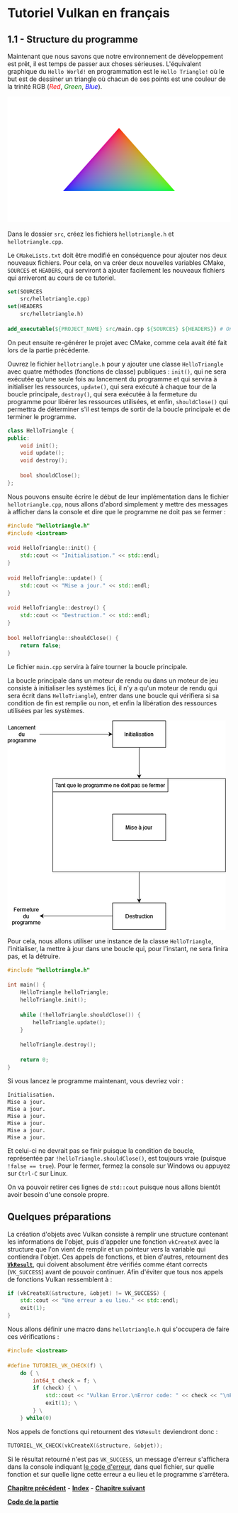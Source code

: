 # Tutoriel Vulkan en français
## 1.1 - Structure du programme

Maintenant que nous savons que notre environnement de développement est prêt, il est temps de passer aux choses sérieuses. L'équivalent graphique du ``Hello World!`` en programmation est le ``Hello Triangle!`` où le but est de dessiner un triangle où chacun de ses points est une couleur de la trinité RGB (<span style="color:red">*Red*</span>, <span style="color:green">*Green*</span>, <span style="color:blue">*Blue*</span>).

![Hello Triangle!](images/triangle.png)

Dans le dossier ``src``, créez les fichiers ``hellotriangle.h`` et ``hellotriangle.cpp``.

Le ``CMakeLists.txt`` doit être modifié en conséquence pour ajouter nos deux nouveaux fichiers. Pour cela, on va créer deux nouvelles variables CMake, ``SOURCES`` et ``HEADERS``, qui serviront à ajouter facilement les nouveaux fichiers qui arriveront au cours de ce tutoriel.

```CMake
set(SOURCES
	src/hellotriangle.cpp)
set(HEADERS
	src/hellotriangle.h)

add_executable(${PROJECT_NAME} src/main.cpp ${SOURCES} ${HEADERS}) # On va vouloir créer un exécutable du même nom que le projet et avec les fichiers du dossier src
```

On peut ensuite re-générer le projet avec CMake, comme cela avait été fait lors de la partie précédente.

Ouvrez le fichier ``hellotriangle.h`` pour y ajouter une classe ``HelloTriangle`` avec quatre méthodes (fonctions de classe) publiques : ``init()``, qui ne sera exécutée qu'une seule fois au lancement du programme et qui servira à initialiser les ressources, ``update()``, qui sera exécuté à chaque tour de la boucle principale, ``destroy()``, qui sera exécutée à la fermeture du programme pour libérer les ressources utilisées, et enfin, ``shouldClose()`` qui permettra de déterminer s'il est temps de sortir de la boucle principale et de terminer le programme.

```CPP
class HelloTriangle {
public:
	void init();
	void update();
	void destroy();

	bool shouldClose();
};
```

Nous pouvons ensuite écrire le début de leur implémentation dans le fichier ``hellotriangle.cpp``, nous allons d'abord simplement y mettre des messages à afficher dans la console et dire que le programme ne doit pas se fermer :

```CPP
#include "hellotriangle.h"
#include <iostream>

void HelloTriangle::init() {
	std::cout << "Initialisation." << std::endl;
}

void HelloTriangle::update() {
	std::cout << "Mise a jour." << std::endl;
}

void HelloTriangle::destroy() {
	std::cout << "Destruction." << std::endl;
}

bool HelloTriangle::shouldClose() {
	return false;
}
```

Le fichier ``main.cpp`` servira à faire tourner la boucle principale.

La boucle principale dans un moteur de rendu ou dans un moteur de jeu consiste à initialiser les systèmes (ici, il n'y a qu'un moteur de rendu qui sera écrit dans ``HelloTriangle``), entrer dans une boucle qui vérifiera si sa condition de fin est remplie ou non, et enfin la libération des ressources utilisées par les systèmes.

![Boucle principale](images/boucle_principale.png)

Pour cela, nous allons utiliser une instance de la classe ``HelloTriangle``, l'initialiser, la mettre à jour dans une boucle qui, pour l'instant, ne sera finira pas, et la détruire.

```CPP
#include "hellotriangle.h"

int main() {
	HelloTriangle helloTriangle;
	helloTriangle.init();

	while (!helloTriangle.shouldClose()) {
		helloTriangle.update();
	}

	helloTriangle.destroy();

	return 0;
}
```

Si vous lancez le programme maintenant, vous devriez voir :

```
Initialisation.
Mise a jour.
Mise a jour.
Mise a jour.
Mise a jour.
Mise a jour.
Mise a jour.
```

Et celui-ci ne devrait pas se finir puisque la condition de boucle, représentée par ``!helloTriangle.shouldClose()``, est toujours vraie (puisque ``!false == true``). Pour le fermer, fermez la console sur Windows ou appuyez sur ``Ctrl-C`` sur Linux.

On va pouvoir retirer ces lignes de ``std::cout`` puisque nous allons bientôt avoir besoin d'une console propre.

## Quelques préparations
La création d'objets avec Vulkan consiste à remplir une structure contenant les informations de l'objet, puis d'appeler une fonction ``vkCreateX`` avec la structure que l'on vient de remplir et un pointeur vers la variable qui contiendra l'objet. Ces appels de fonctions, et bien d'autres, retournent des [**``VkResult``**](https://registry.khronos.org/vulkan/specs/1.3-extensions/man/html/VkResult.html), qui doivent absolument être vérifiés comme étant corrects (``VK_SUCCESS``) avant de pouvoir continuer. Afin d'éviter que tous nos appels de fonctions Vulkan ressemblent à :

```CPP
if (vkCreateX(&structure, &objet) != VK_SUCCESS) {
	std::cout << "Une erreur a eu lieu." << std::endl;
	exit(1);
}
```

Nous allons définir une macro dans ``hellotriangle.h`` qui s'occupera de faire ces vérifications :

```CPP
#include <iostream>

#define TUTORIEL_VK_CHECK(f) \
	do { \
		int64_t check = f; \
		if (check) { \
			std::cout << "Vulkan Error.\nError code: " << check << "\nFile: " << __FILE__ << "\nFunction: " << #f << "\nLine: " << __LINE__ << std::endl; \
			exit(1); \
		} \
	} while(0)
```

Nos appels de fonctions qui retournent des ``VkResult`` deviendront donc :

```CPP
TUTORIEL_VK_CHECK(vkCreateX(&structure, &objet));
```

Si le résultat retourné n'est pas ``VK_SUCCESS``, un message d'erreur s'affichera dans la console indiquant [le code d'erreur](https://registry.khronos.org/vulkan/specs/1.3-extensions/man/html/VkResult.html), dans quel fichier, sur quelle fonction et sur quelle ligne cette erreur a eu lieu et le programme s'arrêtera.

[**Chapitre précédent**](../partie0/2.md) - [**Index**](../index.md) - [**Chapitre suivant**](2.md)

[**Code de la partie**](https://github.com/ZaOniRinku/TutorielVulkanFR/tree/partie1/1)